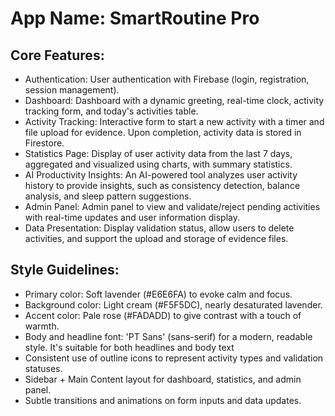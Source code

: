 # **App Name**: SmartRoutine Pro

## Core Features:

- Authentication: User authentication with Firebase (login, registration, session management).
- Dashboard: Dashboard with a dynamic greeting, real-time clock, activity tracking form, and today's activities table.
- Activity Tracking: Interactive form to start a new activity with a timer and file upload for evidence. Upon completion, activity data is stored in Firestore.
- Statistics Page: Display of user activity data from the last 7 days, aggregated and visualized using charts, with summary statistics.
- AI Productivity Insights: An AI-powered tool analyzes user activity history to provide insights, such as consistency detection, balance analysis, and sleep pattern suggestions.
- Admin Panel: Admin panel to view and validate/reject pending activities with real-time updates and user information display.
- Data Presentation: Display validation status, allow users to delete activities, and support the upload and storage of evidence files.

## Style Guidelines:

- Primary color: Soft lavender (#E6E6FA) to evoke calm and focus.
- Background color: Light cream (#F5F5DC), nearly desaturated lavender.
- Accent color: Pale rose (#FADADD) to give contrast with a touch of warmth.
- Body and headline font: 'PT Sans' (sans-serif) for a modern, readable style. It's suitable for both headlines and body text
- Consistent use of outline icons to represent activity types and validation statuses.
- Sidebar + Main Content layout for dashboard, statistics, and admin panel.
- Subtle transitions and animations on form inputs and data updates.